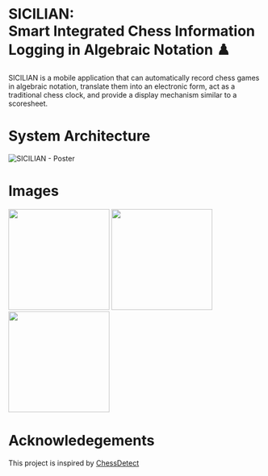  # SICILIAN: <br> Smart Integrated Chess Information Logging in Algebraic Notation ♟️

SICILIAN is a mobile application that can automatically record chess games in algebraic notation, translate them into an electronic form, act as a traditional chess clock, and provide a display mechanism similar to a scoresheet.

# System Architecture

![SICILIAN - Poster](https://github.com/Resonance001/sicilian_chess_recognition/assets/60764656/3052afd5-e3ed-4543-b131-4c030e3f3e8e)

# Images

<p float="left">
  <img src="https://github.com/Resonance001/sicilian_chess_recognition/assets/60764656/f1b3cbfc-17dd-4325-ae37-d4d4d4a16496" width="200" />
  <img src="https://github.com/Resonance001/sicilian_chess_recognition/assets/60764656/2de24c6b-66e8-413b-82e0-3d5954f8fd01" width="200" /> 
  <img src="https://github.com/Resonance001/sicilian_chess_recognition/assets/60764656/4fd6de2a-001b-4de7-98be-ed07867ab89a" width="200" />
</p>

# Acknowledegements
This project is inspired by [ChessDetect]([https://pages.github.com/](https://github.com/Elucidation/ChessDetect))

